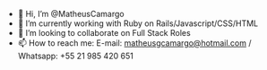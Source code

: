 - 👋 Hi, I’m @MatheusCamargo
- 🌱 I’m currently working with Ruby on Rails/Javascript/CSS/HTML
- 💞️ I’m looking to collaborate on Full Stack Roles
- 📫 How to reach me: E-mail: matheusgcamargo@hotmail.com / Whatsapp: +55 21 985 420 651

<!---
math1511/math1511 is a ✨ special ✨ repository because its `README.md` (this file) appears on your GitHub profile.
You can click the Preview link to take a look at your changes.
--->
